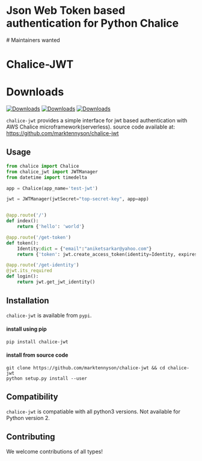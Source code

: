 <h1>Json Web Token based authentication for Python Chalice</h1>
# Maintainers wanted
<!-- [Apply within](https://github.com/github-tools/github/issues/539) -->

# Chalice-JWT

# Downloads
[![Downloads](https://pepy.tech/badge/chalice-jwt)](https://pepy.tech/project/chalice-jwt) [![Downloads](https://pepy.tech/badge/chalice-jwt/month)](https://pepy.tech/project/chalice-jwt/month) [![Downloads](https://pepy.tech/badge/chalice-jwt/week)](https://pepy.tech/project/chalice-jwt/week)
<br>

`chalice-jwt` provides a simple interface for jwt based authentication with AWS Chalice microframework(serverless).
source code available at: <a href="https://github.com/marktennyson/chalice-jwt">https://github.com/marktennyson/chalice-jwt</a>

## Usage

```python
from chalice import Chalice
from chalice_jwt import JWTManager
from datetime import timedelta

app = Chalice(app_name='test-jwt')

jwt = JWTManager(jwtSecret="top-secret-key", app=app)


@app.route('/')
def index():
    return {'hello': 'world'}

@app.route('/get-token')
def token():
    Identity:dict = {"email":"aniketsarkar@yahoo.com"}
    return {'token': jwt.create_access_token(identity=Identity, expires_in=timedelta(seconds=60)),}

@app.route('/get-identity')
@jwt.its_required
def login():
    return jwt.get_jwt_identity()
```

## Installation
`chalice-jwt` is available from `pypi`.
#### install using pip
```shell
pip install chalice-jwt
```
#### install from source code
```shell
git clone https://github.com/marktennyson/chalice-jwt && cd chalice-jwt
python setup.py install --user
```

## Compatibility
`chalice-jwt` is compatiable with all python3 versions.
Not available for Python version 2.


## Contributing

We welcome contributions of all types!
